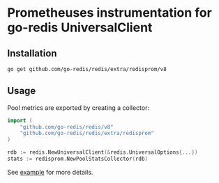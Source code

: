 # Prometheuses instrumentation for go-redis UniversalClient

## Installation

```bash
go get github.com/go-redis/redis/extra/redisprom/v8
```

## Usage

Pool metrics are exported by creating a collector:

```go
import (
    "github.com/go-redis/redis/v8"
    "github.com/go-redis/redis/extra/redisprom"
)

rdb := redis.NewUniversalClient(&redis.UniversalOptions{...})
stats := redisprom.NewPoolStatsCollector(rdb)
```

See [example](../../example) for more details.
